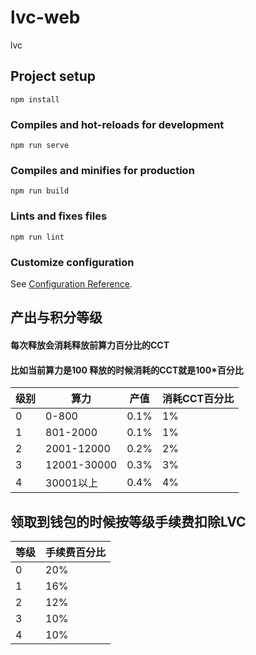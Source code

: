 # lvc-web

lvc

## Project setup
```
npm install
```

### Compiles and hot-reloads for development
```
npm run serve
```

### Compiles and minifies for production
```
npm run build
```

### Lints and fixes files
```
npm run lint
```

### Customize configuration
See [Configuration Reference](https://cli.vuejs.org/config/).

## 产出与积分等级

#### 每次释放会消耗释放前算力百分比的CCT
#### 比如当前算力是100 释放的时候消耗的CCT就是100*百分比

|  级别   | 算力  | 产值   | 消耗CCT百分比  |
|  ----  | ----  |----  | ----  | 
| 0  | 0-800 |0.1% | 1%|
| 1  | 801-2000 |0.1%|1%|
| 2  | 2001-12000 |0.2%|2%|
| 3  | 12001-30000 |0.3%|3%|
| 4  | 30001以上 |0.4% |4%​|

## 领取到钱包的时候按等级手续费扣除LVC

|  等级   | 手续费百分比 |
|  ----  | ----  |
| 0  | 20% |
| 1  | 16% |
| 2  | 12% |
| 3  | 10% |
| 4  | 10% |

